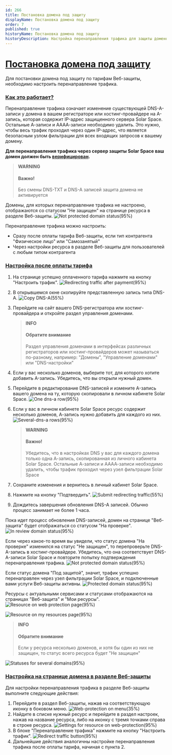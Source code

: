 ```yaml
---
id: 266
title: Постановка домена под защиту
displayName: Постановка домена под защиту
order: 7
published: true
historyName: Постановка домена под защиту
historyDescription: Настройка перенаправления трафика для защиты доменов
---
```


# [Постановка домена под защиту](resource-protection)

Для постановки домена под защиту по тарифам Веб-защиты, необходимо настроить перенаправление трафика. 

### [Как это работает?](how-it-works)
Перенаправление трафика означает изменение существующей DNS-A-записи у домена в вашем регистраторе или хостинг-провайдере на A-запись, которая содержит IP-адрес защищенного сервера Solar Space. Остальные А-записи и АААА-записи необходимо удалить. Это нужно, чтобы весь трафик проходил через один IP-адрес, что является безопасным узлом фильтрации для всех входящих запросов к вашему домену. 

**Для перенаправления трафика через сервер защиты Solar Space ваш домен должен быть [верифицирован]([206]).**

   > **WARNING**
   > #### Важно!
   > Без смены DNS-TXT и DNS-A записей защита домена не активируется

Домены, для которых перенаправление трафика не настроено, отображаются со статусом "Не защищен" на странице ресурса в разделе Веб-защиты.
![Not protected domain status(95%)](https://img.solarspace.pro/docs/not-protected-domain-status.jpg "Статус домена 'Не защищен'")

Перенаправление трафика можно настроить:
- Сразу после оплаты тарифа Веб-защиты, если тип контрагента "Физическое лицо" или "Самозанятый"
- Через настройки ресурса в разделе Веб-защиты для пользователей с любым типом контрагента

### [Настройка после оплаты тарифа](setting-after-payment)
1. На странице успешно оплаченного тарифа нажмите на кнопку "Настроить трафик".
![Redirecting traffic after payment(95%)](https://img.solarspace.pro/docs/redirecting-traffic-after-payment.jpg "Перенаправление траифка после оплаты")

2. В открывшемся окне скопируйте представленную запись типа DNS-А.
![Copy DNS-A(55%)](https://img.solarspace.pro/docs/copy-dns-a.jpg "Копирование DNS-A записи")

3. Перейдите на сайт вашего DNS-регистратора или хостинг-провайдера и откройте раздел управления доменами.
   > **INFO**
   > #### Обратите внимание
   > Раздел управления доменами в интерфейсах различных регистраторов или хостинг-провайдеров может называться по-разному, например: "Домены", "Управление доменами" или "DNS-настройки"

4. Если у вас несколько доменов, выберите тот, для которого хотите добавить A-запись. Убедитесь, что вы открыли нужный домен.
5. Перейдите в редактирование DNS-записей и измените A-запись вашего домена на ту, которую скопировали в личном кабинете Solar Space.
![One dns-a row(95%)](https://img.solarspace.pro/docs/one-dns-a-row.jpg "Одна DNS-A запись")
6. Если у вас в личном кабинете Solar Space ресурс содержит несколько доменов, А-запись нужно добавить для каждого из них.
![Several-dns-a rows(95%)](https://img.solarspace.pro/docs/several-dns-a-rows.jpg "Несколько DNS-A записей")
   > **WARNING**
   > #### Важно!
   > Убедитесь, что в настройках DNS у вас для каждого домена только одна А-запись, скопированная из личного кабинета Solar Space. Остальные А-записи и АААА-записи необходимо удалить, чтобы трафик проходил через узел фильтрации Solar Space   

7. Сохраните изменения и вернитесь в личный кабинет Solar Space.
8. Нажмите на кнопку "Подтвердить".
![Submit redirecting traffic(55%)](https://img.solarspace.pro/docs/submit-redirecting-traffic.jpg "Подтверждение перенаправления трафика")
9. Дождитесь завершения обновления DNS-А записей. Обычно процесс занимает не более 1 часа.

Пока идет процесс обновления DNS-записей, домен на странице "Веб-защита" будет отображаться со статусом "На проверке".
![In review domain status(95%)](https://img.solarspace.pro/docs/in-review-domain-status.jpg "Статус домена 'На проверке'")

Если через какое-то время вы увидели, что статус домена "На проверке" изменился на статус "Не защищен", то перепроверьте DNS-A-запись в хостинг-провайдере. Убедитесь, что она соответствует DNS-A-записи Solar Space и повторите попытку подтверждения перенаправления трафика.
![Not protected domain status(95%)](https://img.solarspace.pro/docs/not-protected-domain-status.jpg "Статус домена 'Не защищен'")

Если статус домена "Под защитой", значит, трафик успешно перенаправлен через узел фильтрации Solar Space, и подключенные вами услуги Веб-защиты активны.
![Protected domain status(95%)](https://img.solarspace.pro/docs/protected-domain-status.jpg "Статус домена 'Под защитой'")

Ресурсы с актуальными сервисами и статусами отображаются на страницах "Веб-защита" и "Мои ресурсы".
![Resource on web protection page(95%)](https://img.solarspace.pro/docs/resource-on-web-protection-page.jpg "Ресурс на странице Веб-защиты")

![Resource on my resources page(95%)](https://img.solarspace.pro/docs/resource-on-resources-page.jpg "Ресурс на странице Мои ресурсы")

  > **INFO**
  > #### Обратите внимание
  > Если у ресурса несколько доменов, и хотя бы один из них не защищен, то статус всего ресурса будет "Не защищен"

![Statuses for several domains(95%)](https://img.solarspace.pro/docs/statuses-for-several-domains.jpg "Статусы для нескольких доменов")

### [Настройка на странице домена в разделе Веб-защиты](setting-on-web-protection)
Для настройки перенаправления трафика в разделе Веб-защиты выполните следующие действия:
1. Перейдите в раздел Веб-защиты, нажав на соответствующую иконку в боковом меню.
![Web-protection on menu(35%)](https://img.solarspace.pro/docs/web-protection-on-menu.jpg "Вкладка Веб-защиты в меню")
2. Найдите в списке нужный ресурс и перейдите в раздел настроек, нажав на название ресурса, либо на иконку с тремя точками справа в строке ресурса.
![Settings for resource on web-protection(95%)](https://img.solarspace.pro/docs/settings-for-resource-on-web-protection.jpg "Настройки ресурса для веб-защиты")
3. В блоке "Перенаправление трафика" нажмите на кнопку "Настроить трафик".
![Redirect traffic button(95%)](https://img.solarspace.pro/docs/redirect-traffic-button.jpg "Кнопка перенаправления трафика")
4. Дальнейшие действия аналогичны настройке перенаправления трафика после оплаты тарифа, начиная с пункта 2.